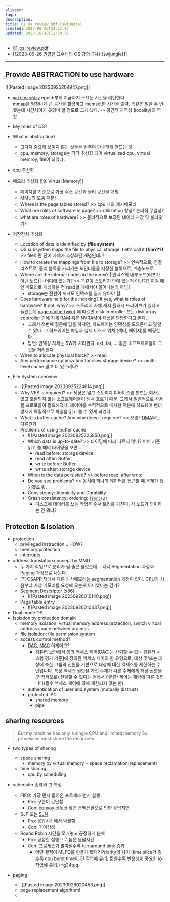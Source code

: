 ```yaml
---
aliases: 
tags: 
description:
title: 01_os_review.pdf {swjungle}
created: 2023-09-25T23:23:13
updated: 2023-10-10T12:30:36
---
```

- [01_os_review.pdf](https://drive.google.com/file/d/1v7ZT0uCqnSFQQY3jQsnXnCh9WHPpgQxZ/view)
- [[2023-09-26 권영진 교수님의 OS 강의 (1차) {swjungle}]]
___

## Provide ABSTRACTION to use hardware

![[Pasted image 20230925204947.png]]

- [`gettimeofday`](https://www.man7.org/linux/man-pages/man2/gettimeofday.2.html) epoch부터 지금까지 소요된 시간을 리턴한다.  
mmap을 엄청나게 큰 공간을 할당하고 memset한 시간을 출력. 똑같은 일을 두 번 했는데 시간차이가 유의미 할 정도로 크게 났다. -> 공간적 지역성 (locality)의 역할

- key roles of OS?
- What is abstraction?
	- 그다지 중요해 보이지 않는 것들을 감추어 단순하게 만드는 것
	- cpu, memory, storage는 각각 추상화 되어 virtualized cpu, virtual memroy, file이 되었다. 
- cpu 추상화
- 메모리 추상화 [[9. Virtual Memory]]  
	- 페이지를 기준으로 가상 주소 공간과 물리 공간을 매핑  
	- MMU의 도움 덕분!  
	- Where is the page tables stored?  >> cpu 내의 캐시메모리  
	- What are roles of software in page? >> utilization 향상? 논리적 무결성?  
	- what are roles of hardware? >> 물리적으로 보장된 데이터 저장 및 불러오기?
- 저장장치 추상화
	-  Location of data is identified by **(file system)**
	- OS subsystem maps the file to physical storage. Let's call it **(file???)** >> file이란 단어 자체가 추상화된 개념인데..?
	- How to create the mappings from file to storage? >> 연속적으로, 연결리스트로, 물리 블록을 가리키는 포인터들을 저장한 블록으로, 계층노드로
	- Where are the internal nodes in the index? | 인덱스의 내부노드(리프가 아닌 노드)는 어디에 있는가? >> 똑같이 스토리지 안에 있는거 아닌가? 이걸 메인 메모리로 캐싱하는 건 read할 때에서야 일어나는거 아님? 
		- storage는 전원이 꺼져도 인덱스를 잃지 않아야 함.
	- Does hardware help for the indexing? If yes, what is roles of hardware? If not, why? >> 스토리지 자체 캐시 플래시 드라이브가 있다고 들었는데 [page cache {wiki}](https://en.wikipedia.org/wiki/Page_cache) 에 따르면 disk controller 또는 disk array controller 안에 자체 RAM 혹은 NVRAM이 캐싱을 담당한다고 한다.
		- 그래서 첫번째 질문에 답을 하자면, 하드웨어는 인덱싱을 도와준다고 말할 수 있다. 그 하드웨어는 파일과 실제 디스크 위치 (섹터, 페이지)를 매핑한다.
		- 답변: 인덱싱 자체는 SW가 처리한다. ext, fat, ....같은 소프트웨어들이 그것을 처리한다.
	- When to allocate physical block? >> read
	- Any performance optimization for slow storage device? >> multi-level cache 말고 더 있으려나?
- File System overview
	- ![[Pasted image 20230925224614.png]]
	- Why VFS is required? >> 세상은 넓고 스토리지 디바이스를 만드는 회사는 많고 호환되지 않는 소프트웨어들이 넘쳐 흐르기 때문. 그래서 일반적으로 사용될 프로토콜이 필요해졌다. 레이어를 수직적으로 배치한 덕분에 하드웨어 벤더 명세에 독립적으로 파일을 읽고 쓸 수 있게 되었다.
	- What is buffer cache? And why does it required? >> 오잉? [DMA](https://en.wikipedia.org/wiki/Direct_memory_access)와는 다른건가
	- Problems of using buffer cache
		- ![[Pasted image 20230925225850.png]]
		- Which data is up-to-date? >> 타이밍에 따라 다르지 않나? 버퍼 기준 읽고 쓸 때의 타이밍을 보면...
			- read before: storage device
			- read after: Buffer
			- write before: Buffer
			- write after: storage device
		- When is the data persisted? >> before read, after write
		- Do you see problems? >> 동시에 하나의 데이터를 접근할 때 문제가 생기겠죠 뭐.
		- Consistency: Atomicity and Durability
		- Crash consistency: ordering: [`fsync(2)`](https://linux.die.net/man/2/fsync)
			- 디스크에 데이터를 쓰는 작업은 순서 트리를 가진다. 각 노드가 의미하는 건 뭐냐?

## Protection & Isolation

- protection
	- privileged instruction... HOW?
	- memory protection
	- interrupts
- address translation concept by MMU
	- 두 가지 작업으로 분리가 될 줄은 몰랐는데... 각각 Segmentation 과정과 Paging 과정으로 나뉜다.
	- [?] CSAPP 책에서 다룬 가상메모리는 segmentation 과정이 없다. CPU가 처음부터 가상 메모리를 요청해 오는게 아니었다는 건가?
	- Segment Descriptor (x86)
		- ![[Pasted image 20230926010140.png]]
	- Page table entry
		- ![[Pasted image 20230926010437.png]]
- Dual mode OS
- Isolation by protection domain
	- memory isolation: virtual memory address protection, switch virtual address space between process
	- file isolation: file permission system
	- access control method?
		- [DAC](https://en.wikipedia.org/wiki/Discretionary_access_control), [MAC](https://en.wikipedia.org/wiki/Mandatory_access_control) 이게머고?
			- 컴퓨터 보안에서 임의 액세스 제어(DAC)는 신뢰할 수 있는 컴퓨터 시스템 평가 기준[1](TCSEC)에 정의된 액세스 제어의 한 유형으로, 대상 및/또는 대상에 속한 그룹의 신원을 기반으로 대상에 대한 액세스를 제한하는 수단입니다. 특정 액세스 권한을 가진 주체가 다른 주체에게 해당 권한을 (간접적으로) 전달할 수 있다는 점에서 이러한 제어는 재량에 따른 것입니다(필수 액세스 제어에 의해 제한되지 않는 한). 
		- authentication of user and system (mutually distrust)
		- protected IPC
			- shared memory
			- pipe

## sharing resources

> But my machine has only a single CPU and limited memory So, processes must share the resources

- two types of sharing
	- space sharing
		- memory by virtual memory + space reclamation(replacement)
	- time sharing
		- cpu by scheduling

- scheduler 종류와 그 특징
	- FIFO: 가장 먼저 들어온 프로세스 먼저 실행
		- Pro: 구현이 간단함
		- Con: [convoy effect](https://en.wikipedia.org/wiki/Lock_convoy) 잦은 문맥전환으로 인한 응답지연
	- SJF 또는 [SJN](https://en.wikipedia.org/wiki/Shortest_job_next) 
		- Pro: 응답시간에서 탁월함
		- Con: 기아상태
	- Round Robin 시간을 쪼개놓고 공정하게 분배
		- Pro: 공정한 실행으로 높은 응답시간
		- Con: 프로세스가 많아질수록 turnaround time 증가
			- 어떤 결점이 MLFQ를 만들게 됐다? Priority의 차이 (time slice가 길수록 cpu burst time이 긴 작업에 유리, 짧을수록 반응성이 중요한 io작업에 유리.)  ^g34tuq

- paging
	- ![[Pasted image 20230926020453.png]]
	- page replacement algorithm!
	- 

